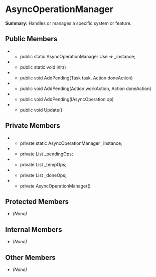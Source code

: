# AsyncOperationManager

**Summary:** Handles or manages a specific system or feature.

## Public Members
- - public static AsyncOperationManager Use => _instance;
- - public static void Init()
- - public void AddPending(Task task, Action<GenericResult> doneAction)
- - public void AddPending(Action workAction, Action<GenericResult> doneAction)
- - public void AddPending(IAsyncOperation op)
- - public void Update()

## Private Members
- - private static AsyncOperationManager _instance;
- - private List<IAsyncOperation> _pendingOps;
- - private List<IAsyncOperation> _tempOps;
- - private List<IAsyncOperation> _doneOps;
- - private AsyncOperationManager()

## Protected Members
- *(None)*

## Internal Members
- *(None)*

## Other Members
- *(None)*
